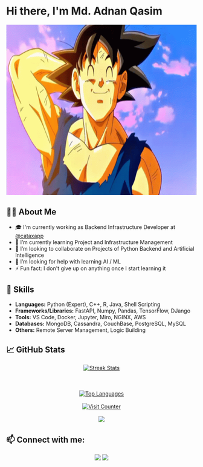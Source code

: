 # Hi there, I'm Md. Adnan Qasim
<img src="https://github.com/adnan-qasim/adnan-qasim/blob/main/gokusmile.gif" width="1000" height="450">


## 👨‍💻 About Me
- 🎓 I'm currently working as Backend Infrastructure Developer at [@cataxapp](https://github.com/cataxapp)
- 🌱 I’m currently learning Project and Infrastructure Management 
- 👯 I’m looking to collaborate on Projects of Python Backend and Artificial Intelligence 
- 🤔 I’m looking for help with learning AI / ML 
- ⚡ Fun fact: I don't give up on anything once I start learning it 

## 🧮 Skills
- **Languages:** Python (Expert), C++, R, Java, Shell Scripting
- **Frameworks/Libraries:** FastAPI, Numpy, Pandas, TensorFlow, DJango
- **Tools:** VS Code, Docker, Jupyter, Miro, NGINX, AWS
- **Databases:** MongoDB, Cassandra, CouchBase, PostgreSQL, MySQL
- **Others:** Remote Server Management, Logic Building

## 📈 GitHub Stats

<p align="center">
<a href="https://github.com/adnan-qasim">
 <img align="center" src="https://github-readme-streak-stats.herokuapp.com/?user=adnan-qasim&theme=dark" alt="Streak Stats" /> 
 <br><br>
<!--  <img align="center" src="https://github-readme-streak-stats.herokuapp.com/?user=adnan-qasim&theme=dark](https://github-readme-stats.vercel.app/api?username=adnan-qasim&theme=dark&hide_border=true&include_all_commits=true&count_private=false" alt="adnan-qasim" />  -->
 <br><br>
 <img src="https://github-readme-stats.vercel.app/api/top-langs/?username=adnan-qasim&layout=compact&theme=dark" alt="Top Languages" height="180em"/>
 <br><br>
 <img src="https://visitcount.itsvg.in/api?id=adnan-qasim&icon=3&color=3" alt="Visit Counter" height="32em"/>
</a>
<br><br>
<a href="https://discord.com/users/815292026018725900">
 <img src="https://lanyard.cnrad.dev/api/815292026018725900" />
</a>
 
</p>

## 📫 Connect with me:
<p align="center">
<a href="https://linkedin.com/in/adnan-qasim"><img src="https://img.shields.io/badge/-LinkedIn-%230077B5.svg?style=for-the-badge&logo=LinkedIn&logoColor=white"/></a>
<a href="mailto:contact@adnan-qasim.me"><img src="https://img.shields.io/badge/-Email-D14836.svg?style=for-the-badge&logo=Gmail&logoColor=white"/></a>
</p>

